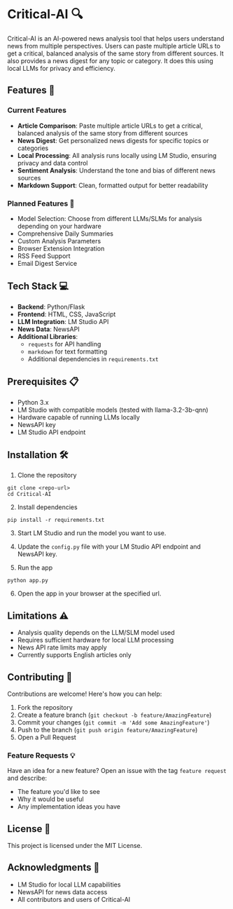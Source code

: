 # Critical-AI 🔍

Critical-AI is an AI-powered news analysis tool that helps users understand news from multiple perspectives. Users can paste multiple article URLs to get a critical, balanced analysis of the same story from different sources. It also provides a news digest for any topic or category. It does this using local LLMs for privacy and efficiency.

## Features 🌟

### Current Features
- **Article Comparison**: Paste multiple article URLs to get a critical, balanced analysis of the same story from different sources
- **News Digest**: Get personalized news digests for specific topics or categories
- **Local Processing**: All analysis runs locally using LM Studio, ensuring privacy and data control
- **Sentiment Analysis**: Understand the tone and bias of different news sources
- **Markdown Support**: Clean, formatted output for better readability

### Planned Features 🚀
- Model Selection: Choose from different LLMs/SLMs for analysis depending on your hardware
- Comprehensive Daily Summaries
- Custom Analysis Parameters
- Browser Extension Integration
- RSS Feed Support
- Email Digest Service

## Tech Stack 💻

- **Backend**: Python/Flask
- **Frontend**: HTML, CSS, JavaScript
- **LLM Integration**: LM Studio API
- **News Data**: NewsAPI
- **Additional Libraries**:
  - `requests` for API handling
  - `markdown` for text formatting
  - Additional dependencies in `requirements.txt`

## Prerequisites 📋

- Python 3.x
- LM Studio with compatible models (tested with llama-3.2-3b-qnn)
- Hardware capable of running LLMs locally
- NewsAPI key
- LM Studio API endpoint

## Installation 🛠️

1. Clone the repository
```
git clone <repo-url>
cd Critical-AI
```

2. Install dependencies
```
pip install -r requirements.txt
```

3. Start LM Studio and run the model you want to use.

4. Update the `config.py` file with your LM Studio API endpoint and NewsAPI key.

5. Run the app
```
python app.py
```

6. Open the app in your browser at the specified url.

## Limitations ⚠️

- Analysis quality depends on the LLM/SLM model used
- Requires sufficient hardware for local LLM processing
- News API rate limits may apply
- Currently supports English articles only

## Contributing 🤝

Contributions are welcome! Here's how you can help:

1. Fork the repository
2. Create a feature branch (`git checkout -b feature/AmazingFeature`)
3. Commit your changes (`git commit -m 'Add some AmazingFeature'`)
4. Push to the branch (`git push origin feature/AmazingFeature`)
5. Open a Pull Request

### Feature Requests 💡
Have an idea for a new feature? Open an issue with the tag `feature request` and describe:
- The feature you'd like to see
- Why it would be useful
- Any implementation ideas you have

## License 📄

This project is licensed under the MIT License.

## Acknowledgments 👏

- LM Studio for local LLM capabilities
- NewsAPI for news data access
- All contributors and users of Critical-AI